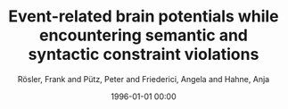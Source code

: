 ---
layout: post
title: Event-related brain potentials while encountering semantic and syntactic constraint violations

date: 1996-01-01 00:00
author: Rösler, Frank and Pütz, Peter and Friederici, Angela and Hahne, Anja
journal: Journal of Cognitive Neuroscience

link: https://doi.org/10.1162/jocn.1993.5.3.345

year: 1993
---